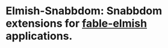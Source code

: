 Elmish-Snabbdom: Snabbdom extensions for [fable-elmish](https://github.com/fable-compiler/fable-elmish) applications.
=======
